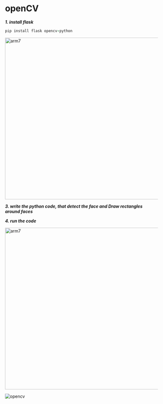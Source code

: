# openCV

***1. install flask***

```ruby
pip install flask opencv-python
```

<img width="531" alt="arm7" src="https://github.com/user-attachments/assets/1c0df804-222e-4a78-a4ec-da7c3381806f">

***3. write the python code, that detect the face and Draw rectangles around faces***

***4. run the code***

<img width="531" alt="arm7" src="https://github.com/user-attachments/assets/3fb3f6c1-8740-4935-b969-64918f30c2e8">




![opencv](https://github.com/user-attachments/assets/6fdbbd86-023b-4468-a6ae-ddac2cc4f394)

<!-- ***5. Output***

![opencv](https://github.com/user-attachments/assets/6fdbbd86-023b-4468-a6ae-ddac2cc4f394)

<img width="531" alt="arm7" src="https://github.com/user-attachments/assets/2641dae6-bd4e-4daf-8f84-99fbfa386eb5" -->
